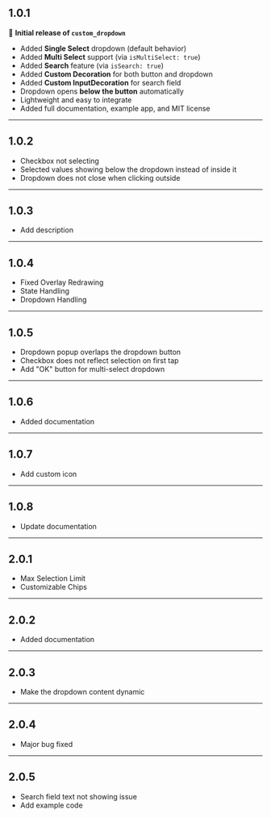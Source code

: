 ## 1.0.1

🎉 **Initial release of `custom_dropdown`**

- Added **Single Select** dropdown (default behavior)
- Added **Multi Select** support (via `isMultiSelect: true`)
- Added **Search** feature (via `isSearch: true`)
- Added **Custom Decoration** for both button and dropdown
- Added **Custom InputDecoration** for search field
- Dropdown opens **below the button** automatically
- Lightweight and easy to integrate
- Added full documentation, example app, and MIT license

---

## 1.0.2

- Checkbox not selecting
- Selected values showing below the dropdown instead of inside it
- Dropdown does not close when clicking outside

---

## 1.0.3

- Add description

---

## 1.0.4

- Fixed Overlay Redrawing
- State Handling
- Dropdown Handling

---

## 1.0.5

- Dropdown popup overlaps the dropdown button
- Checkbox does not reflect selection on first tap
- Add "OK" button for multi-select dropdown

---

## 1.0.6

- Added documentation

---

## 1.0.7

- Add custom icon

---

## 1.0.8

- Update documentation

---

## 2.0.1

- Max Selection Limit
- Customizable Chips

---

## 2.0.2

- Added documentation

---

## 2.0.3

- Make the dropdown content dynamic

---

## 2.0.4

- Major bug fixed

---

## 2.0.5

- Search field text not showing issue
- Add example code
